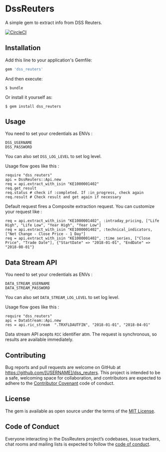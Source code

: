 # DssReuters

A simple gem to extract info from DSS Reuters.

[![CircleCI](https://circleci.com/gh/c0ze/dss_reuters.svg?style=svg)](https://circleci.com/gh/c0ze/dss_reuters)

## Installation

Add this line to your application's Gemfile:

```ruby
gem 'dss_reuters'
```

And then execute:

    $ bundle

Or install it yourself as:

    $ gem install dss_reuters

## Usage

You need to set your credentials as ENVs :

    DSS_USERNAME
    DSS_PASSWORD

You can also set `DSS_LOG_LEVEL` to set log level.

Usage flow goes like this :

    require "dss_reuters"
    api = DssReuters::Api.new
    req = api.extract_with_isin "KE1000001402"
    req.get_result
    req.status # check if :completed. If :in_progress, check again
    req.result # Check result and get again if necessary

Default request fires a Composite extraction request. You can customize your request like :

    req = api.extract_with_isin "KE1000001402", :intraday_pricing, ["Life High", "Life Low", "Year High", "Year Low"]
    req = api.extract_with_isin "KE1000001402", :technical_indicators, ["Net Change - Close Price - 1 Day"]
    req = api.extract_with_isin "KE1000001402", :time_series, ["Close Price", "Trade Date"], {"StartDate" => "2018-01-01", "EndDate" => "2018-08-01"}

## Data Stream API

You need to set your credentials as ENVs :

    DATA_STREAM_USERNAME
    DATA_STREAM_PASSWORD

You can also set `DATA_STREAM_LOG_LEVEL` to set log level.

Usage flow goes like this :

    require "dss_reuters"
    api = DataStream::Api.new
    res = api.ric_stream  ".TRXFLDAUTFIN", "2018-01-01", "2018-04-01"

Data stream API acepts `RIC` identifier atm. The request is synchronous, so results are available immediately.


## Contributing

Bug reports and pull requests are welcome on GitHub at https://github.com/[USERNAME]/dss_reuters. This project is intended to be a safe, welcoming space for collaboration, and contributors are expected to adhere to the [Contributor Covenant](http://contributor-covenant.org) code of conduct.

## License

The gem is available as open source under the terms of the [MIT License](https://opensource.org/licenses/MIT).

## Code of Conduct

Everyone interacting in the DssReuters project’s codebases, issue trackers, chat rooms and mailing lists is expected to follow the [code of conduct](https://github.com/[USERNAME]/dss_reuters/blob/master/CODE_OF_CONDUCT.md).
